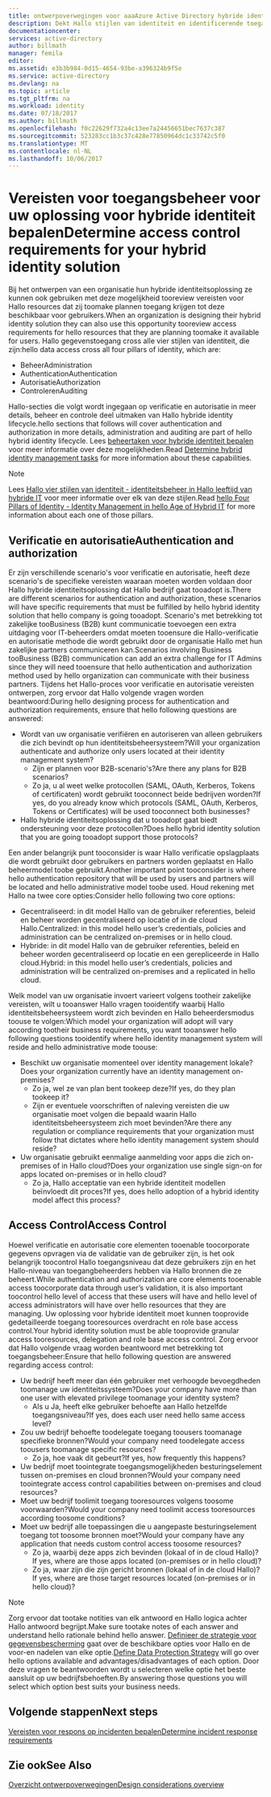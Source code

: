 ```yaml
---
title: ontwerpoverwegingen voor aaaAzure Active Directory hybride identiteit - vereisten voor toegangsbeheer bepalen | Microsoft Docs
description: Dekt Hallo stijlen van identiteit en identificerende toegangsvereisten voor de bronnen voor gebruikers in een hybride omgeving.
documentationcenter: 
services: active-directory
author: billmath
manager: femila
editor: 
ms.assetid: e3b3b984-0d15-4654-93be-a396324b9f5e
ms.service: active-directory
ms.devlang: na
ms.topic: article
ms.tgt_pltfrm: na
ms.workload: identity
ms.date: 07/18/2017
ms.author: billmath
ms.openlocfilehash: f0c22629f732a4c13ee7a24456651bec7637c387
ms.sourcegitcommit: 523283cc1b3c37c428e77850964dc1c33742c5f0
ms.translationtype: MT
ms.contentlocale: nl-NL
ms.lasthandoff: 10/06/2017
---
```

# <a name="determine-access-control-requirements-for-your-hybrid-identity-solution"></a><span data-ttu-id="290e6-103">Vereisten voor toegangsbeheer voor uw oplossing voor hybride identiteit bepalen</span><span class="sxs-lookup"><span data-stu-id="290e6-103">Determine access control requirements for your hybrid identity solution</span></span>
<span data-ttu-id="290e6-104">Bij het ontwerpen van een organisatie hun hybride identiteitsoplossing ze kunnen ook gebruiken met deze mogelijkheid tooreview vereisten voor Hallo resources dat zij toomake plannen toegang krijgen tot deze beschikbaar voor gebruikers.</span><span class="sxs-lookup"><span data-stu-id="290e6-104">When an organization is designing their hybrid identity solution they can also use this opportunity tooreview access requirements for hello resources that they are planning toomake it available for users.</span></span> <span data-ttu-id="290e6-105">Hallo gegevenstoegang cross alle vier stijlen van identiteit, die zijn:</span><span class="sxs-lookup"><span data-stu-id="290e6-105">hello data access cross all four pillars of identity, which are:</span></span>

* <span data-ttu-id="290e6-106">Beheer</span><span class="sxs-lookup"><span data-stu-id="290e6-106">Administration</span></span>
* <span data-ttu-id="290e6-107">Authentication</span><span class="sxs-lookup"><span data-stu-id="290e6-107">Authentication</span></span>
* <span data-ttu-id="290e6-108">Autorisatie</span><span class="sxs-lookup"><span data-stu-id="290e6-108">Authorization</span></span>
* <span data-ttu-id="290e6-109">Controleren</span><span class="sxs-lookup"><span data-stu-id="290e6-109">Auditing</span></span>

<span data-ttu-id="290e6-110">Hallo-secties die volgt wordt ingegaan op verificatie en autorisatie in meer details, beheer en controle deel uitmaken van Hallo hybride identity lifecycle.</span><span class="sxs-lookup"><span data-stu-id="290e6-110">hello sections that follows will cover authentication and authorization in more details, administration and auditing are part of hello hybrid identity lifecycle.</span></span> <span data-ttu-id="290e6-111">Lees [beheertaken voor hybride identiteit bepalen](active-directory-hybrid-identity-design-considerations-hybrid-id-management-tasks.md) voor meer informatie over deze mogelijkheden.</span><span class="sxs-lookup"><span data-stu-id="290e6-111">Read [Determine hybrid identity management tasks](active-directory-hybrid-identity-design-considerations-hybrid-id-management-tasks.md) for more information about these capabilities.</span></span>

> [!NOTE]
> <span data-ttu-id="290e6-112">Lees [Hallo vier stijlen van identiteit - identiteitsbeheer in Hallo leeftijd van hybride IT](http://social.technet.microsoft.com/wiki/contents/articles/15530.the-four-pillars-of-identity-identity-management-in-the-age-of-hybrid-it.aspx) voor meer informatie over elk van deze stijlen.</span><span class="sxs-lookup"><span data-stu-id="290e6-112">Read [hello Four Pillars of Identity - Identity Management in hello Age of Hybrid IT](http://social.technet.microsoft.com/wiki/contents/articles/15530.the-four-pillars-of-identity-identity-management-in-the-age-of-hybrid-it.aspx) for more information about each one of those pillars.</span></span>
> 
> 

## <a name="authentication-and-authorization"></a><span data-ttu-id="290e6-113">Verificatie en autorisatie</span><span class="sxs-lookup"><span data-stu-id="290e6-113">Authentication and authorization</span></span>
<span data-ttu-id="290e6-114">Er zijn verschillende scenario's voor verificatie en autorisatie, heeft deze scenario's de specifieke vereisten waaraan moeten worden voldaan door Hallo hybride identiteitsoplossing dat Hallo bedrijf gaat tooadopt is.</span><span class="sxs-lookup"><span data-stu-id="290e6-114">There are different scenarios for authentication and authorization, these scenarios will have specific requirements that must be fulfilled by hello hybrid identity solution that hello company is going tooadopt.</span></span> <span data-ttu-id="290e6-115">Scenario's met betrekking tot zakelijke tooBusiness (B2B) kunt communicatie toevoegen een extra uitdaging voor IT-beheerders omdat moeten tooensure die Hallo-verificatie en autorisatie methode die wordt gebruikt door de organisatie Hallo met hun zakelijke partners communiceren kan.</span><span class="sxs-lookup"><span data-stu-id="290e6-115">Scenarios involving Business tooBusiness (B2B) communication can add an extra challenge for IT Admins since they will need tooensure that hello authentication and authorization method used by hello organization can communicate with their business partners.</span></span> <span data-ttu-id="290e6-116">Tijdens het Hallo-proces voor verificatie en autorisatie vereisten ontwerpen, zorg ervoor dat Hallo volgende vragen worden beantwoord:</span><span class="sxs-lookup"><span data-stu-id="290e6-116">During hello designing process for authentication and authorization requirements, ensure that hello following questions are answered:</span></span>

* <span data-ttu-id="290e6-117">Wordt van uw organisatie verifiëren en autoriseren van alleen gebruikers die zich bevindt op hun identiteitsbeheersysteem?</span><span class="sxs-lookup"><span data-stu-id="290e6-117">Will your organization authenticate and authorize only users located at their identity management system?</span></span>
  * <span data-ttu-id="290e6-118">Zijn er plannen voor B2B-scenario's?</span><span class="sxs-lookup"><span data-stu-id="290e6-118">Are there any plans for B2B scenarios?</span></span>
  * <span data-ttu-id="290e6-119">Zo ja, u al weet welke protocollen (SAML, OAuth, Kerberos, Tokens of certificaten) wordt gebruikt tooconnect beide bedrijven worden?</span><span class="sxs-lookup"><span data-stu-id="290e6-119">If yes, do you already know which protocols (SAML, OAuth, Kerberos, Tokens or Certificates) will be used tooconnect both businesses?</span></span>
* <span data-ttu-id="290e6-120">Hallo hybride identiteitsoplossing dat u tooadopt gaat biedt ondersteuning voor deze protocollen?</span><span class="sxs-lookup"><span data-stu-id="290e6-120">Does hello hybrid identity solution that you are going tooadopt support those protocols?</span></span>

<span data-ttu-id="290e6-121">Een ander belangrijk punt tooconsider is waar Hallo verificatie opslagplaats die wordt gebruikt door gebruikers en partners worden geplaatst en Hallo beheermodel toobe gebruikt.</span><span class="sxs-lookup"><span data-stu-id="290e6-121">Another important point tooconsider is where hello authentication repository that will be used by users and partners will be located and hello administrative model toobe used.</span></span> <span data-ttu-id="290e6-122">Houd rekening met Hallo na twee core opties:</span><span class="sxs-lookup"><span data-stu-id="290e6-122">Consider hello following two core options:</span></span>

* <span data-ttu-id="290e6-123">Gecentraliseerd: in dit model Hallo van de gebruiker referenties, beleid en beheer worden gecentraliseerd op locatie of in de cloud Hallo.</span><span class="sxs-lookup"><span data-stu-id="290e6-123">Centralized: in this model hello user’s credentials, policies and administration can be centralized on-premises or in hello cloud.</span></span>
* <span data-ttu-id="290e6-124">Hybride: in dit model Hallo van de gebruiker referenties, beleid en beheer worden gecentraliseerd op locatie en een gerepliceerde in Hallo cloud.</span><span class="sxs-lookup"><span data-stu-id="290e6-124">Hybrid: in this model hello user’s credentials, policies and administration will be centralized on-premises and a replicated in hello cloud.</span></span>

<span data-ttu-id="290e6-125">Welk model van uw organisatie invoert varieert volgens tootheir zakelijke vereisten, wilt u tooanswer Hallo vragen tooidentify waarbij Hallo identiteitsbeheersysteem wordt zich bevinden en Hallo beheerdersmodus toouse te volgen:</span><span class="sxs-lookup"><span data-stu-id="290e6-125">Which model your organization will adopt will vary according tootheir business requirements, you want tooanswer hello following questions tooidentify where hello identity management system will reside and hello administrative mode toouse:</span></span>

* <span data-ttu-id="290e6-126">Beschikt uw organisatie momenteel over identity management lokale?</span><span class="sxs-lookup"><span data-stu-id="290e6-126">Does your organization currently have an identity management on-premises?</span></span>
  * <span data-ttu-id="290e6-127">Zo ja, wel ze van plan bent tookeep deze?</span><span class="sxs-lookup"><span data-stu-id="290e6-127">If yes, do they plan tookeep it?</span></span>
  * <span data-ttu-id="290e6-128">Zijn er eventuele voorschriften of naleving vereisten die uw organisatie moet volgen die bepaald waarin Hallo identiteitsbeheersysteem zich moet bevinden?</span><span class="sxs-lookup"><span data-stu-id="290e6-128">Are there any regulation or compliance requirements that your organization must follow that dictates where hello identity management system should reside?</span></span>
* <span data-ttu-id="290e6-129">Uw organisatie gebruikt eenmalige aanmelding voor apps die zich on-premises of in Hallo cloud?</span><span class="sxs-lookup"><span data-stu-id="290e6-129">Does your organization use single sign-on for apps located on-premises or in hello cloud?</span></span>
  * <span data-ttu-id="290e6-130">Zo ja, Hallo acceptatie van een hybride identiteit modellen beïnvloedt dit proces?</span><span class="sxs-lookup"><span data-stu-id="290e6-130">If yes, does hello adoption of a hybrid identity model affect this process?</span></span>

## <a name="access-control"></a><span data-ttu-id="290e6-131">Access Control</span><span class="sxs-lookup"><span data-stu-id="290e6-131">Access Control</span></span>
<span data-ttu-id="290e6-132">Hoewel verificatie en autorisatie core elementen tooenable toocorporate gegevens opvragen via de validatie van de gebruiker zijn, is het ook belangrijk toocontrol Hallo toegangsniveau dat deze gebruikers zijn en het Hallo-niveau van toegangbeheerders hebben via Hallo bronnen die ze beheert.</span><span class="sxs-lookup"><span data-stu-id="290e6-132">While authentication and authorization are core elements tooenable access toocorporate data through user’s validation, it is also important toocontrol hello level of access that these users will have and hello level of access administrators will have over hello resources that they are managing.</span></span> <span data-ttu-id="290e6-133">Uw oplossing voor hybride identiteit moet kunnen tooprovide gedetailleerde toegang tooresources overdracht en role base access control.</span><span class="sxs-lookup"><span data-stu-id="290e6-133">Your hybrid identity solution must be able tooprovide granular access tooresources, delegation and role base access control.</span></span> <span data-ttu-id="290e6-134">Zorg ervoor dat Hallo volgende vraag worden beantwoord met betrekking tot toegangsbeheer:</span><span class="sxs-lookup"><span data-stu-id="290e6-134">Ensure that hello following question are answered regarding access control:</span></span>

* <span data-ttu-id="290e6-135">Uw bedrijf heeft meer dan één gebruiker met verhoogde bevoegdheden toomanage uw identiteitssysteem?</span><span class="sxs-lookup"><span data-stu-id="290e6-135">Does your company have more than one user with elevated privilege toomanage your identity system?</span></span>
  * <span data-ttu-id="290e6-136">Als u Ja, heeft elke gebruiker behoefte aan Hallo hetzelfde toegangsniveau?</span><span class="sxs-lookup"><span data-stu-id="290e6-136">If yes, does each user need hello same access level?</span></span>
* <span data-ttu-id="290e6-137">Zou uw bedrijf behoefte toodelegate toegang toousers toomanage specifieke bronnen?</span><span class="sxs-lookup"><span data-stu-id="290e6-137">Would your company need toodelegate access toousers toomanage specific resources?</span></span>
  * <span data-ttu-id="290e6-138">Zo ja, hoe vaak dit gebeurt?</span><span class="sxs-lookup"><span data-stu-id="290e6-138">If yes, how frequently this happens?</span></span>
* <span data-ttu-id="290e6-139">Uw bedrijf moet toointegrate toegangsmogelijkheden besturingselement tussen on-premises en cloud bronnen?</span><span class="sxs-lookup"><span data-stu-id="290e6-139">Would your company need toointegrate access control capabilities between on-premises and cloud resources?</span></span>
* <span data-ttu-id="290e6-140">Moet uw bedrijf toolimit toegang tooresources volgens toosome voorwaarden?</span><span class="sxs-lookup"><span data-stu-id="290e6-140">Would your company need toolimit access tooresources according toosome conditions?</span></span>
* <span data-ttu-id="290e6-141">Moet uw bedrijf alle toepassingen die u aangepaste besturingselement toegang tot toosome bronnen moet?</span><span class="sxs-lookup"><span data-stu-id="290e6-141">Would your company have any application that needs custom control access toosome resources?</span></span>
  * <span data-ttu-id="290e6-142">Zo ja, waarbij deze apps zich bevinden (lokaal of in de cloud Hallo)?</span><span class="sxs-lookup"><span data-stu-id="290e6-142">If yes, where are those apps located (on-premises or in hello cloud)?</span></span>
  * <span data-ttu-id="290e6-143">Zo ja, waar zijn die zijn gericht bronnen (lokaal of in de cloud Hallo)?</span><span class="sxs-lookup"><span data-stu-id="290e6-143">If yes, where are those target resources located (on-premises or in hello cloud)?</span></span>

> [!NOTE]
> <span data-ttu-id="290e6-144">Zorg ervoor dat tootake notities van elk antwoord en Hallo logica achter Hallo antwoord begrijpt.</span><span class="sxs-lookup"><span data-stu-id="290e6-144">Make sure tootake notes of each answer and understand hello rationale behind hello answer.</span></span> <span data-ttu-id="290e6-145">[Definieer de strategie voor gegevensbescherming](active-directory-hybrid-identity-design-considerations-data-protection-strategy.md) gaat over de beschikbare opties voor Hallo en de voor-en nadelen van elke optie.</span><span class="sxs-lookup"><span data-stu-id="290e6-145">[Define Data Protection Strategy](active-directory-hybrid-identity-design-considerations-data-protection-strategy.md) will go over hello options available and advantages/disadvantages of each option.</span></span>  <span data-ttu-id="290e6-146">Door deze vragen te beantwoorden wordt u selecteren welke optie het beste aansluit op uw bedrijfsbehoeften.</span><span class="sxs-lookup"><span data-stu-id="290e6-146">By answering those questions you will select which option best suits your business needs.</span></span>
> 
> 

## <a name="next-steps"></a><span data-ttu-id="290e6-147">Volgende stappen</span><span class="sxs-lookup"><span data-stu-id="290e6-147">Next steps</span></span>
[<span data-ttu-id="290e6-148">Vereisten voor respons op incidenten bepalen</span><span class="sxs-lookup"><span data-stu-id="290e6-148">Determine incident response requirements</span></span>](active-directory-hybrid-identity-design-considerations-incident-response-requirements.md)

## <a name="see-also"></a><span data-ttu-id="290e6-149">Zie ook</span><span class="sxs-lookup"><span data-stu-id="290e6-149">See Also</span></span>
[<span data-ttu-id="290e6-150">Overzicht ontwerpoverwegingen</span><span class="sxs-lookup"><span data-stu-id="290e6-150">Design considerations overview</span></span>](active-directory-hybrid-identity-design-considerations-overview.md)

